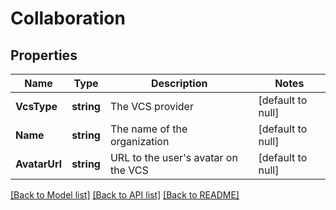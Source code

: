 # Collaboration

## Properties
Name | Type | Description | Notes
------------ | ------------- | ------------- | -------------
**VcsType** | **string** | The VCS provider | [default to null]
**Name** | **string** | The name of the organization | [default to null]
**AvatarUrl** | **string** | URL to the user&#x27;s avatar on the VCS | [default to null]

[[Back to Model list]](../README.md#documentation-for-models) [[Back to API list]](../README.md#documentation-for-api-endpoints) [[Back to README]](../README.md)

